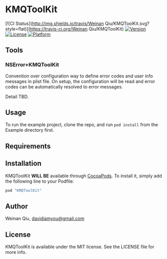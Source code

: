 # KMQToolKit

[![CI Status](http://img.shields.io/travis/Weinan Qiu/KMQToolKit.svg?style=flat)](https://travis-ci.org/Weinan Qiu/KMQToolKit)
[![Version](https://img.shields.io/cocoapods/v/KMQToolKit.svg?style=flat)](http://cocoapods.org/pods/KMQToolKit)
[![License](https://img.shields.io/cocoapods/l/KMQToolKit.svg?style=flat)](http://cocoapods.org/pods/KMQToolKit)
[![Platform](https://img.shields.io/cocoapods/p/KMQToolKit.svg?style=flat)](http://cocoapods.org/pods/KMQToolKit)

## Tools

### NSError+KMQToolKit

Convention over configuration way to define error codes and user info messages in plist file. On setup, the configuration will be read and error codes can be automatically resolved to error messages.

Detail TBD.

## Usage

To run the example project, clone the repo, and run `pod install` from the Example directory first.

## Requirements

## Installation

KMQToolKit **WILL BE** available through [CocoaPods](http://cocoapods.org). To install
it, simply add the following line to your Podfile:

```ruby
pod "KMQToolKit"
```

## Author

Weinan Qiu, davidiamyou@gmail.com

## License

KMQToolKit is available under the MIT license. See the LICENSE file for more info.